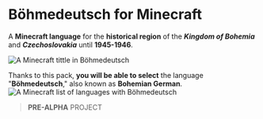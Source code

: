 # Böhmedeutsch for Minecraft
A **Minecraft language** for the **historical region** of the ***Kingdom of Bohemia*** and ***Czechoslovakia*** until **1945-1946**.

![A Minecraft tittle in Böhmedeutsch](https://github.com/Skymmel/mclang-boehmedeutsch/blob/main/img/title.png?raw=true)

Thanks to this pack, **you will be able to select** the language "**Böhmedeutsch**," also known as **Bohemian German**.
![A Minecraft list of languages with Böhmedeutsch](https://github.com/Skymmel/mclang-boehmedeutsch/blob/main/img/langs.png?raw=true)

> **PRE-ALPHA** PROJECT
